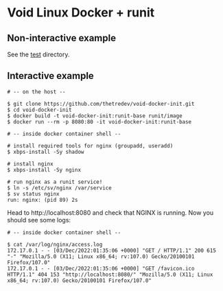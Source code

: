 # Void Linux Docker + runit

## Non-interactive example
See the [test](test) directory.

## Interactive example
```
# -- on the host --

$ git clone https://github.com/thetredev/void-docker-init.git
$ cd void-docker-init
$ docker build -t void-docker-init:runit-base runit/image
$ docker run --rm -p 8080:80 -it void-docker-init:runit-base
```

```
# -- inside docker container shell --

# install required tools for nginx (groupadd, useradd)
$ xbps-install -Sy shadow

# install nginx
$ xbps-install -Sy nginx

# run nginx as a runit service!
$ ln -s /etc/sv/nginx /var/service
$ sv status nginx
run: nginx: (pid 89) 2s
```

Head to http://localhost:8080 and check that NGINX is running. Now you should see some logs:
```
# -- inside docker container shell --

$ cat /var/log/nginx/access.log
172.17.0.1 - - [03/Dec/2022:01:35:06 +0000] "GET / HTTP/1.1" 200 615 "-" "Mozilla/5.0 (X11; Linux x86_64; rv:107.0) Gecko/20100101 Firefox/107.0"
172.17.0.1 - - [03/Dec/2022:01:35:06 +0000] "GET /favicon.ico HTTP/1.1" 404 153 "http://localhost:8080/" "Mozilla/5.0 (X11; Linux x86_64; rv:107.0) Gecko/20100101 Firefox/107.0"
```

